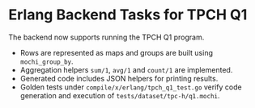# Erlang Backend Tasks for TPCH Q1

The backend now supports running the TPCH Q1 program.

- Rows are represented as maps and groups are built using `mochi_group_by`.
- Aggregation helpers `sum/1`, `avg/1` and `count/1` are implemented.
- Generated code includes JSON helpers for printing results.
- Golden tests under `compile/x/erlang/tpch_q1_test.go` verify code generation and execution of `tests/dataset/tpc-h/q1.mochi`.
